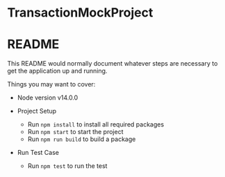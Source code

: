 # TransactionMockProject

# README

This README would normally document whatever steps are necessary to get the
application up and running.

Things you may want to cover:

- Node version
  v14.0.0

- Project Setup
  - Run `npm install` to install all required packages
  - Run `npm start` to start the project
  - Run `npm run build` to build a package

- Run Test Case
  - Run `npm test` to run the test
